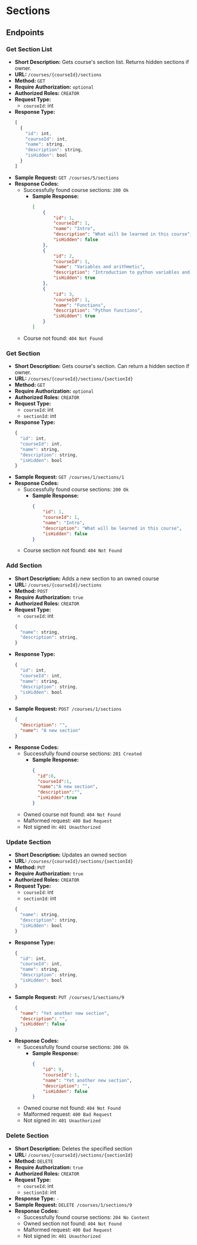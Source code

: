 # Sections
## Endpoints
### Get Section List
- **Short Description:** Gets course's section list. Returns hidden sections if owner.
- **URL:** `/courses/{courseId}/sections`
- **Method:** `GET`
- **Require Authorization:** `optional`
- **Authorized Roles:** `CREATOR`
- **Request Type:**
  - `courseId`: int
- **Response Type:**
    ```javascript
    [
      {
        "id": int,
        "courseId": int,
        "name": string,
        "description": string,
        "isHidden": bool  
      }
    ]
    ```
- **Sample Request:** `GET /courses/5/sections`
- **Response Codes:**
  - Successfully found course sections: `200 Ok`
    - **Sample Response:**
      ```json
      [
          {
              "id": 1,
              "courseId": 1,
              "name": "Intro",
              "description": "What will be learned in this course",
              "isHidden": false
          },
          {
              "id": 2,
              "courseId": 1,
              "name": "Variables and arithmetic",
              "description": "Introduction to python variables and arithmetic operations",
              "isHidden": true
          },
          {
              "id": 3,
              "courseId": 1,
              "name": "Functions",
              "description": "Python functions",
              "isHidden": true
          }
      ]
      ```
  - Course not found: `404 Not Found`  
### Get Section
- **Short Description:** Gets course's section. Can return a hidden section if owner.
- **URL:** `/courses/{courseId}/sections/{sectionId}`
- **Method:** `GET`
- **Require Authorization:** `optional`
- **Authorized Roles:** `CREATOR`
- **Request Type:**
  - `courseId`: int
  - `sectionId`: int
- **Response Type:**
    ```javascript
    {
      "id": int,
      "courseId": int,
      "name": string,
      "description": string,
      "isHidden": bool  
    }
    ```
- **Sample Request:** `GET /courses/1/sections/1`
- **Response Codes:**
  - Successfully found course sections: `200 Ok`
    - **Sample Response:**
      ```json
      {
          "id": 1,
          "courseId": 1,
          "name": "Intro",
          "description": "What will be learned in this course",
          "isHidden": false
      }
      ```
  - Course section not found: `404 Not Found`
### Add Section
- **Short Description:** Adds a new section to an owned course
- **URL:** `/courses/{courseId}/sections`
- **Method:** `POST`
- **Require Authorization:** `true`
- **Authorized Roles:** `CREATOR`
- **Request Type:**
  - `courseId`: int
  ```javascript
  {
    "name": string,
    "description": string,
  }
  ```
- **Response Type:**
    ```javascript
    {
      "id": int,
      "courseId": int,
      "name": string,
      "description": string,
      "isHidden": bool  
    }
    ```
- **Sample Request:** `POST /courses/1/sections`
  ```json
  {
    "description": "",
    "name": "A new section"
  }
  ```
- **Response Codes:**
  - Successfully found course sections: `201 Created`
    - **Sample Response:**
      ```json
      {
        "id":8,
        "courseId":1,
        "name":"A new section",
        "description":"",
        "isHidden":true
      }

      ```
  - Owned course not found: `404 Not Found`
  - Malformed request: `400 Bad Request`
  - Not signed in: `401 Unauthorized`
### Update Section
  - **Short Description:** Updates an owned section
  - **URL:** `/courses/{courseId}/sections/{sectionId}`
  - **Method:** `PUT`
  - **Require Authorization:** `true`
  - **Authorized Roles:** `CREATOR`
  - **Request Type:**
    - `courseId`: int
    - `sectionId`: int
    ```javascript
    {
      "name": string,
      "description": string,
      "isHidden": bool
    }
    ```
  - **Response Type:**
      ```javascript
      {
        "id": int,
        "courseId": int,
        "name": string,
        "description": string,
        "isHidden": bool  
      }
      ```
  - **Sample Request:** `PUT /courses/1/sections/9`
    ```json
    {
      "name": "Yet another new section",
      "description": "",
      "isHidden": false
    }
    ```
  - **Response Codes:**
    - Successfully found course sections: `200 Ok`
      - **Sample Response:**
        ```json
        {
            "id": 9,
            "courseId": 1,
            "name": "Yet another new section",
            "description": "",
            "isHidden": false
        }
        ```
    - Owned course not found: `404 Not Found`
    - Malformed request: `400 Bad Request`
    - Not signed in: `401 Unauthorized`
### Delete Section
  - **Short Description:** Deletes the specified section
  - **URL:** `/courses/{courseId}/sections/{sectionId}`
  - **Method:** `DELETE`
  - **Require Authorization:** `true`
  - **Authorized Roles:** `CREATOR`
  - **Request Type:**
    - `courseId`: int
    - `sectionId`: int
  - **Response Type:** `-`
  - **Sample Request:** `DELETE /courses/1/sections/9`
  - **Response Codes:**
    - Successfully found course sections: `204 No Content`
    - Owned section not found: `404 Not Found`
    - Malformed request: `400 Bad Request`
    - Not signed in: `401 Unauthorized`
